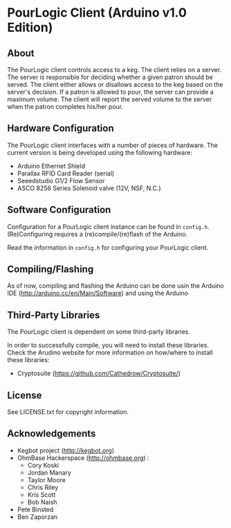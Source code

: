 # PourLogic Client (Arduino v1.0 Edition)

## About

The PourLogic client controls access to a keg. The client relies on a server.
The server is responsible for deciding whether a given patron should be
served. The client either allows or disallows access to the keg based on
the server's decision. If a patron is allowed to pour, the server can
provide a maximum volume. The client will report the served volume to the
server when the patron completes his/her pour.

## Hardware Configuration

The PourLogic client interfaces with a number of pieces of hardware.  The
current version is being developed using the following hardware:

 * Arduino Ethernet Shield
 * Parallax RFID Card Reader (serial)
 * Seeedstudio G1/2 Flow Sensor
 * ASCO 8256 Series Solenoid valve (12V, NSF, N.C.)
 
## Software Configuration

Configuration for a PourLogic client instance can be found in `config.h`.
(Re)Configuring requires a (re)compile/(re)flash of the Arduino.

Read the information in `config.h` for configuring your PourLogic client.

## Compiling/Flashing

As of now, compiling and flashing the Arduino can be done usin the Arduino IDE
(http://arduino.cc/en/Main/Software) and using the Arduino

## Third-Party Libraries

The PourLogic client is dependent on some third-party libraries.

In order to successfully compile, you will need to install these libraries.
Check the Arudino website for more information on how/where to install these
libraries:

 * Cryptosuite (https://github.com/Cathedrow/Cryptosuite/) 

## License

See LICENSE.txt for copyright information.

## Acknowledgements

 * Kegbot project (http://kegbot.org)
 * OhmBase Hackerspace (http://ohmbase.org) :
   * Cory Koski
   * Jordan Manary
   * Taylor Moore
   * Chris Riley
   * Kris Scott
   * Bob Naish
 * Pete Binsted
 * Ben Zaporzan

